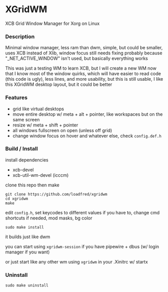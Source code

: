 # XGridWM
XCB Grid Window Manager for Xorg on Linux

### Description
Minimal window manager, less ram than dwm, simple, but could be smaller, uses XCB instead of Xlib, window focus still needs fixing probably because "_NET_ACTIVE_WINDOW" isn't used, but basically everything works

This was just a testing WM to learn XCB, but I will create a new WM now that I know most of the window quirks, which will have easier to read code (this code is ugly), less lines, and more usability, but this is still usable, I like this XGridWM desktop layout, but it could be better

### Features
- grid like virtual desktops
- move entire desktop w/ meta + alt + pointer, like workspaces but on the same screen
- resize w/ meta + shift + pointer
- all windows fullscreen on open (unless off grid)
- change window focus on hover and whatever else, check `config.def.h`

### Build / Install
install dependencies
- xcb-devel
- xcb-util-wm-devel (icccm)

clone this repo then make
```
git clone https://github.com/loadfred/xgridwm
cd xgridwm
make
```
edit `config.h`, set keycodes to different values if you have to, change cmd shortcuts if needed, mod masks, bg color
```
sudo make install
```
it builds just like dwm

you can start using `xgridwm-session` if you have pipewire + dbus (w/ login manager if you want)

or just start like any other wm using `xgridwm` in your .Xinitrc w/ startx

### Uninstall
```
sudo make uninstall
```
